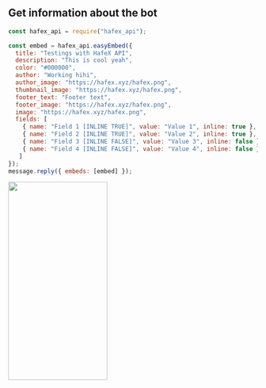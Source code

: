## Get information about the bot

```js
const hafex_api = require("hafex_api");

const embed = hafex_api.easyEmbed({
  title: "Testings with HafeX API",
  description: "This is cool yeah",
  color: "#000000",
  author: "Working hihi",
  author_image: "https://hafex.xyz/hafex.png",
  thumbnail_image: "https://hafex.xyz/hafex.png",
  footer_text: "Footer text",
  footer_image: "https://hafex.xyz/hafex.png",
  image: "https://hafex.xyz/hafex.png",
  fields: [
    { name: "Field 1 [INLINE TRUE]", value: "Value 1", inline: true },
    { name: "Field 2 [INLINE TRUE]", value: "Value 2", inline: true },
    { name: "Field 3 [INLINE FALSE]", value: "Value 3", inline: false },
    { name: "Field 4 [INLINE FALSE]", value: "Value 4", inline: false },
   ]
});
message.reply({ embeds: [embed] });
```

<img src="https://media.discordapp.net/attachments/1130927370933641326/1130966978279002303/image.png?width=352&height=520" style="width: 200px;height: 400px;">